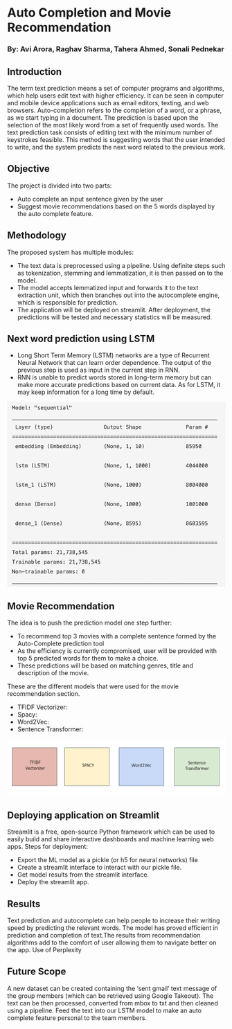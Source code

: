 # Auto Completion and Movie Recommendation
### By: Avi Arora, Raghav Sharma, Tahera Ahmed, Sonali Pednekar

## Introduction
The term text prediction means a set of computer programs and algorithms, which help users edit text with higher efficiency. It can be seen in computer and mobile device applications such as email editors, texting, and web browsers. 
Auto-completion refers to the completion of a word, or a phrase, as we start typing in a document. The prediction is based upon the selection of the most likely word from a set of frequently used words. 
The text prediction task consists of editing text with the minimum number of keystrokes feasible. This method is suggesting words that the user intended to write, and the system predicts the next word related to the previous work.

## Objective 
The project is divided into two parts:
* Auto complete an input sentence given by the user
* Suggest movie recommendations based on the 5 words displayed by the auto complete feature. 

## Methodology
The proposed system has multiple modules:
* The text data is preprocessed using a pipeline. Using definite steps such as tokenization, stemming and lemmatization, it is then passed on to the model.
* The model accepts lemmatized input and forwards it to the text extraction unit, which then branches out into the autocomplete engine, which is responsible for prediction.
* The application will be deployed on streamlit. After deployment, the predictions will be tested and necessary statistics will be measured.

## Next word prediction using LSTM
* Long Short Term Memory (LSTM) networks are a type of Recurrent Neural Network that can learn order dependence. The output of the previous step is used as input in the current step in RNN. 
* RNN is unable to predict words stored in long-term memory but can make more accurate predictions based on current data. As for LSTM, it may keep information for a long time by default. 

![lstm](plots/auto_complete_pred_lstm.jpeg) 


## Movie Recommendation
The idea is to push the prediction model one step further:
* To recommend top 3 movies with a complete sentence formed by the Auto-Complete prediction tool
* As the efficiency is currently compromised, user will be provided with top 5 predicted words for them to make a choice.
* These predictions will be based on matching genres, title and description of the movie.

These are the different models that were used for the movie recommendation section. 
* TFIDF Vectorizer:
* Spacy:
* Word2Vec:
* Sentence Transformer:

![movie_recom_model](plots/movie_recom_model.png) 

## Deploying application on Streamlit
Streamlit is a free, open-source Python framework which can be used to easily build and share interactive dashboards and machine learning web apps.
Steps for deployment:
* Export the ML model as a pickle (or h5 for neural networks) file
* Create a streamlit interface to interact with our pickle file.
* Get model results from the streamlit interface.
* Deploy the streamlit app.

## Results
Text prediction and autocomplete can help people to increase their writing speed by predicting the relevant words. 
The model has proved efficient in prediction and completion of text.The results from recommendation algorithms add to the comfort of user allowing them to navigate better on the app.
Use of Perplexity

## Future Scope
A new dataset can be created containing the ‘sent gmail’ text message of the group members (which can be retrieved using Google Takeout). The text can be then processed, converted from mbox to txt and then cleaned using a pipeline. Feed the text into our LSTM model to make an auto complete feature personal to the team members.



